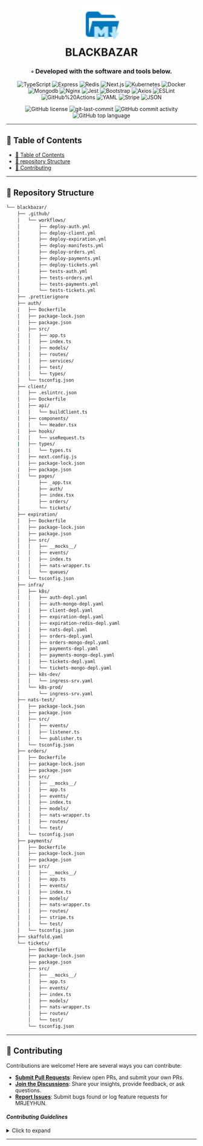 
<div align="center">
<h1 align="center">
<img src="https://raw.githubusercontent.com/PKief/vscode-material-icon-theme/ec559a9f6bfd399b82bb44393651661b08aaf7ba/icons/folder-markdown-open.svg" width="100" />
<br>BLACKBAZAR</h1>
<h3>◦ Developed with the software and tools below.</h3>

<p align="center">
<img src="https://img.shields.io/badge/TypeScript-3178C6.svg?style=flat-square&logo=TypeScript&logoColor=white" alt="TypeScript" />
<img src="https://img.shields.io/badge/Express-000000.svg?style=flat-square&logo=Express&logoColor=white" alt="Express" />
<img src="https://img.shields.io/badge/redis-%23DD0031.svg?style=flat-square&logo=redis&logoColor=white" alt="Redis" />
<img src="https://img.shields.io/badge/Next.js-000000.svg?style=flat-square&logo=Next.js&logoColor=white" alt="Next.js" />
<img src="https://img.shields.io/badge/Kubernetes-123786.svg?style=flat-square&logo=Kubernetes&logoColor=white" alt="Kubernetes" />
<img src="https://img.shields.io/badge/Docker-2496ED.svg?style=flat-square&logo=Docker&logoColor=white" alt="Docker" />
<img src="https://img.shields.io/badge/-MongoDB-05122A?style=flat&logo=mongodb" alt="Mongodb" />
<img src="https://img.shields.io/badge/nginx-%23009639.svg?style=flat-square&logo=nginx&logoColor=white" alt="Nginx" />
<img src="https://img.shields.io/badge/Jest-C21325.svg?style=flat-square&logo=Jest&logoColor=white" alt="Jest" />
<img src="https://img.shields.io/badge/Bootstrap-7952B3.svg?style=flat-square&logo=Bootstrap&logoColor=white" alt="Bootstrap" />
<img src="https://img.shields.io/badge/Axios-5A29E4.svg?style=flat-square&logo=Axios&logoColor=white" alt="Axios" />
<img src="https://img.shields.io/badge/ESLint-4B32C3.svg?style=flat-square&logo=ESLint&logoColor=white" alt="ESLint" />
<img src="https://img.shields.io/badge/GitHub%20Actions-2088FF.svg?style=flat-square&logo=GitHub-Actions&logoColor=white" alt="GitHub%20Actions" />
<img src="https://img.shields.io/badge/YAML-CB171E.svg?style=flat-square&logo=YAML&logoColor=white" alt="YAML" />
<img src="https://img.shields.io/badge/Stripe-008CDD.svg?style=flat-square&logo=Stripe&logoColor=white" alt="Stripe" />
<img src="https://img.shields.io/badge/JSON-000000.svg?style=flat-square&logo=JSON&logoColor=white" alt="JSON" />
</p>
<img src="https://img.shields.io/github/license/MrJeyhun/blackbazar?style=flat-square&color=5D6D7E" alt="GitHub license" />
<img src="https://img.shields.io/github/last-commit/MrJeyhun/blackbazar?style=flat-square&color=5D6D7E" alt="git-last-commit" />
<img src="https://img.shields.io/github/commit-activity/m/MrJeyhun/blackbazar?style=flat-square&color=5D6D7E" alt="GitHub commit activity" />
<img src="https://img.shields.io/github/languages/top/MrJeyhun/blackbazar?style=flat-square&color=5D6D7E" alt="GitHub top language" />
</div>

---

## 📖 Table of Contents
- [📖 Table of Contents](#-table-of-contents)
- [📂 repository Structure](#-repository-structure)
- [🤝 Contributing](#-contributing)
---

## 📂 Repository Structure

```sh
└── blackbazar/
    ├── .github/
    │   └── workflows/
    │       ├── deploy-auth.yml
    │       ├── deploy-client.yml
    │       ├── deploy-expiration.yml
    │       ├── deploy-manifests.yml
    │       ├── deploy-orders.yml
    │       ├── deploy-payments.yml
    │       ├── deploy-tickets.yml
    │       ├── tests-auth.yml
    │       ├── tests-orders.yml
    │       ├── tests-payments.yml
    │       └── tests-tickets.yml
    ├── .prettierignore
    ├── auth/
    │   ├── Dockerfile
    │   ├── package-lock.json
    │   ├── package.json
    │   ├── src/
    │   │   ├── app.ts
    │   │   ├── index.ts
    │   │   ├── models/
    │   │   ├── routes/
    │   │   ├── services/
    │   │   ├── test/
    │   │   └── types/
    │   └── tsconfig.json
    ├── client/
    │   ├── .eslintrc.json
    │   ├── Dockerfile
    │   ├── api/
    │   │   └── buildClient.ts
    │   ├── components/
    │   │   └── Header.tsx
    │   ├── hooks/
    │   │   └── useRequest.ts
    |   ├── types/
    │   │   └── types.ts
    │   ├── next.config.js
    │   ├── package-lock.json
    │   ├── package.json
    │   └── pages/
    │       ├── _app.tsx
    │       ├── auth/
    │       ├── index.tsx
    │       ├── orders/
    │       └── tickets/
    ├── expiration/
    │   ├── Dockerfile
    │   ├── package-lock.json
    │   ├── package.json
    │   ├── src/
    │   │   ├── __mocks__/
    │   │   ├── events/
    │   │   ├── index.ts
    │   │   ├── nats-wrapper.ts
    │   │   └── queues/
    │   └── tsconfig.json
    ├── infra/
    │   ├── k8s/
    │   │   ├── auth-depl.yaml
    │   │   ├── auth-mongo-depl.yaml
    │   │   ├── client-depl.yaml
    │   │   ├── expiration-depl.yaml
    │   │   ├── expiration-redis-depl.yaml
    │   │   ├── nats-depl.yaml
    │   │   ├── orders-depl.yaml
    │   │   ├── orders-mongo-depl.yaml
    │   │   ├── payments-depl.yaml
    │   │   ├── payments-mongo-depl.yaml
    │   │   ├── tickets-depl.yaml
    │   │   └── tickets-mongo-depl.yaml
    │   ├── k8s-dev/
    │   │   └── ingress-srv.yaml
    │   └── k8s-prod/
    │       └── ingress-srv.yaml
    ├── nats-test/
    │   ├── package-lock.json
    │   ├── package.json
    │   ├── src/
    │   │   ├── events/
    │   │   ├── listener.ts
    │   │   └── publisher.ts
    │   └── tsconfig.json
    ├── orders/
    │   ├── Dockerfile
    │   ├── package-lock.json
    │   ├── package.json
    │   ├── src/
    │   │   ├── __mocks__/
    │   │   ├── app.ts
    │   │   ├── events/
    │   │   ├── index.ts
    │   │   ├── models/
    │   │   ├── nats-wrapper.ts
    │   │   ├── routes/
    │   │   └── test/
    │   └── tsconfig.json
    ├── payments/
    │   ├── Dockerfile
    │   ├── package-lock.json
    │   ├── package.json
    │   ├── src/
    │   │   ├── __mocks__/
    │   │   ├── app.ts
    │   │   ├── events/
    │   │   ├── index.ts
    │   │   ├── models/
    │   │   ├── nats-wrapper.ts
    │   │   ├── routes/
    │   │   ├── stripe.ts
    │   │   └── test/
    │   └── tsconfig.json
    ├── skaffold.yaml
    └── tickets/
        ├── Dockerfile
        ├── package-lock.json
        ├── package.json
        ├── src/
        │   ├── __mocks__/
        │   ├── app.ts
        │   ├── events/
        │   ├── index.ts
        │   ├── models/
        │   ├── nats-wrapper.ts
        │   ├── routes/
        │   └── test/
        └── tsconfig.json

```
---

## 🤝 Contributing

Contributions are welcome! Here are several ways you can contribute:

- **[Submit Pull Requests](https://github.com/MrJeyhun/blackbazar/blob/main/CONTRIBUTING.md)**: Review open PRs, and submit your own PRs.
- **[Join the Discussions](https://github.com/MrJeyhun/blackbazar/discussions)**: Share your insights, provide feedback, or ask questions.
- **[Report Issues](https://github.com/MrJeyhun/blackbazar/issues)**: Submit bugs found or log feature requests for MRJEYHUN.

#### *Contributing Guidelines*

<details closed>
<summary>Click to expand</summary>

1. **Fork the Repository**: Start by forking the project repository to your GitHub account.
2. **Clone Locally**: Clone the forked repository to your local machine using a Git client.
   ```sh
   git clone <your-forked-repo-url>
   ```
3. **Create a New Branch**: Always work on a new branch, giving it a descriptive name.
   ```sh
   git checkout -b new-feature-x
   ```
4. **Make Your Changes**: Develop and test your changes locally.
5. **Commit Your Changes**: Commit with a clear and concise message describing your updates.
   ```sh
   git commit -m 'Implemented new feature x.'
   ```
6. **Push to GitHub**: Push the changes to your forked repository.
   ```sh
   git push origin new-feature-x
   ```
7. **Submit a Pull Request**: Create a PR against the original project repository. Clearly describe the changes and their motivations.

Once your PR is reviewed and approved, it will be merged into the main branch.

</details>


---
